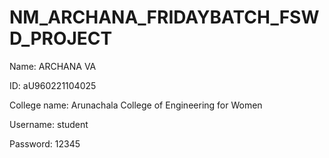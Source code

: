# NM_ARCHANA_FRIDAYBATCH_FSWD_PROJECT

Name: ARCHANA VA


ID: aU960221104025


College name: Arunachala College of Engineering for Women


Username: student


Password: 12345
